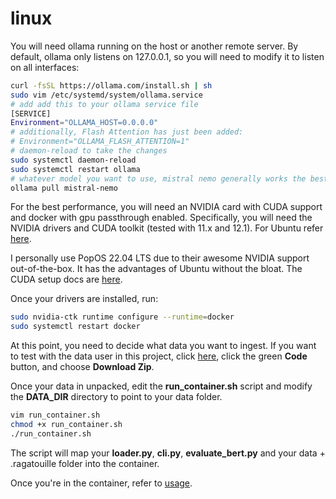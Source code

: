 # linux
You will need ollama running on the host or another remote server. By default, ollama only listens on 127.0.0.1, so you will need to modify it to listen on all interfaces:
```bash
curl -fsSL https://ollama.com/install.sh | sh
sudo vim /etc/systemd/system/ollama.service
# add add this to your ollama service file 
[SERVICE]
Environment="OLLAMA_HOST=0.0.0.0"
# additionally, Flash Attention has just been added: 
# Environment="OLLAMA_FLASH_ATTENTION=1"
# daemon-reload to take the changes
sudo systemctl daemon-reload
sudo systemctl restart ollama
# whatever model you want to use, mistral nemo generally works the best. 
ollama pull mistral-nemo
```
For the best performance, you will need an NVIDIA card with CUDA support and docker with gpu passthrough enabled.
Specifically, you will need the NVIDIA drivers and CUDA toolkit (tested with 11.x and 12.1). For Ubuntu refer 
[here](https://docs.nvidia.com/cuda/cuda-installation-guide-linux/).
  
I personally use PopOS 22.04 LTS due to their awesome NVIDIA support out-of-the-box. It has the advantages of Ubuntu
without the bloat. The CUDA setup docs are [here](https://support.system76.com/articles/cuda/).
  
Once your drivers are installed, run:
```bash
sudo nvidia-ctk runtime configure --runtime=docker
sudo systemctl restart docker
```
  
At this point, you need to decide what data you want to ingest.  If you want to test with the data user in this project, 
click [here](https://github.com/strf0x1/vxug-papers), click the green **Code** button, and choose **Download Zip**.
  
Once your data in unpacked, edit the **run_container.sh** script and modify the **DATA_DIR** directory to point to your 
data folder.
```bash
vim run_container.sh
chmod +x run_container.sh
./run_container.sh
```
The script will map your **loader.py**, **cli.py**, **evaluate_bert.py** and your data + .ragatouille folder into the 
container.
  
Once you're in the container, refer to [usage](usage.md).